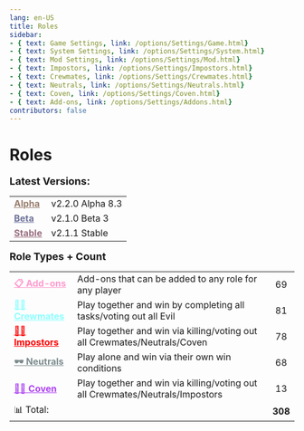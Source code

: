 ```yaml
---
lang: en-US
title: Roles
sidebar:
- { text: Game Settings, link: /options/Settings/Game.html}
- { text: System Settings, link: /options/Settings/System.html}
- { text: Mod Settings, link: /options/Settings/Mod.html}
- { text: Impostors, link: /options/Settings/Impostors.html}
- { text: Crewmates, link: /options/Settings/Crewmates.html} 
- { text: Neutrals, link: /options/Settings/Neutrals.html}
- { text: Coven, link: /options/Settings/Coven.html}
- { text: Add-ons, link: /options/Settings/Addons.html}
contributors: false
---
```


# Roles

<font size=4em><b>Latest Versions:</b></font><br>

<table>
<tr>
<td><a href="/changelogs/Alpha.html" style="color:#997d6d"><b>Alpha</b></a></td>
<td>v2.2.0 Alpha 8.3</td>
</tr>
<tr>
<td><a href="/changelogs/Beta.html" style="color:#6d7299"><b>Beta</b></a></td>
<td>v2.1.0 Beta 3</td>
</tr>
<tr>
<td><a href="/changelogs/Stable.html" style="color:#996d7f"><b>Stable</b></a></td>
<td>v2.1.1 Stable</td>
</tr>
</table>

<font size=4em><b>Role Types + Count</b></font><br>

<table>
<tr>
<td><a href="/options/Settings/Addons.html" style="color:#ff9ace"><b>📋 Add-ons</b></a></td>
<td>Add-ons that can be added to any role for any player</td>
<td align="center">69</td>
</tr>
<tr>
<td><a href="/options/Settings/Crewmates.html" style="color:#8cffff"><b>🦸‍♂️ Crewmates</b> </a></td>
<td>Play together and win by completing all tasks/voting out all Evil</td>
<td align="center">81</td>
</tr>
<tr>
<td><a href="/options/Settings/Impostors.html" style="color:red"><b>🦹‍♂️ Impostors</b></a></td>
<td>Play together and win via killing/voting out all Crewmates/Neutrals/Coven</td>
<td align="center">78</td>
</tr>
<tr>
<td><a href="/options/Settings/Neutrals.html" style="color:#7c8c8d"><b>🕶️ Neutrals</b></a></td>
<td>Play alone and win via their own win conditions</td>
<td align="center">68</td>
</tr>
<tr>
<td><a href="/options/Settings/Coven.html" style="color:#ac42f2"><b>🧙‍♀️ Coven</b></a></td>
<td>Play together and win via killing/voting out all Crewmates/Neutrals/Impostors</td>
<td align="center">13</td>
</tr>
<tr>
<td colspan=2>📊 Total:</td>
<td align="center"><b>308</b></td>
</tr>
</table>
<br>
